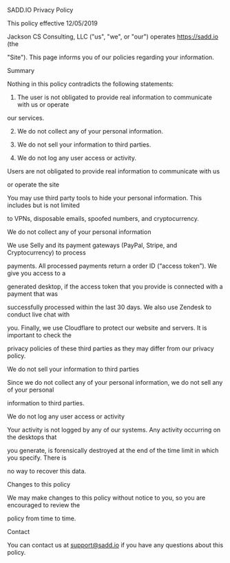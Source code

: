 SADD.IO Privacy Policy



This policy effective 12/05/2019



Jackson CS Consulting, LLC ("us", "we", or "our") operates https://sadd.io (the

"Site"). This page informs you of our policies regarding your information.



Summary

Nothing in this policy contradicts the following statements:

1. The user is not obligated to provide real information to communicate with us or operate

our services.

2. We do not collect any of your personal information.

3. We do not sell your information to third parties.

4. We do not log any user access or activity.



Users are not obligated to provide real information to communicate with us

or operate the site

You may use third party tools to hide your personal information. This includes but is not limited

to VPNs, disposable emails, spoofed numbers, and cryptocurrency.



We do not collect any of your personal information

We use Selly and its payment gateways (PayPal, Stripe, and Cryptocurrency) to process

payments. All processed payments return a order ID (“access token”). We give you access to a

generated desktop, if the access token that you provide is connected with a payment that was

successfully processed within the last 30 days. We also use Zendesk to conduct live chat with

you. Finally, we use Cloudflare to protect our website and servers. It is important to check the

privacy policies of these third parties as they may differ from our privacy policy.



We do not sell your information to third parties

Since we do not collect any of your personal information, we do not sell any of your personal

information to third parties.

We do not log any user access or activity

Your activity is not logged by any of our systems. Any activity occurring on the desktops that

you generate, is forensically destroyed at the end of the time limit in which you specify. There is

no way to recover this data.



Changes to this policy

We may make changes to this policy without notice to you, so you are encouraged to review the

policy from time to time.



Contact

You can contact us at support@sadd.io if you have any questions about this policy.